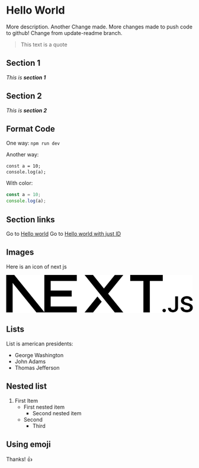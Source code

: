# Hello World

More description. Another Change made. More changes made to push code to github! Change from update-readme branch.

> This text is a quote

## Section 1
*This is **section 1***

## Section 2
*This is **section 2***

## Format Code
One way: `npm run dev`

Another way:
```
const a = 10;
console.log(a);
```

With color:
```javascript
const a = 10;
console.log(a);
```
## Section links
Go to [Hello world](https://github.com/D1Asif/hello-world/tree/master?tab=readme-ov-file#hello-world)
Go to [Hello world with just ID](#hello-world)

## Images
Here is an icon of next js

![next JS](https://github.com/D1Asif/niramoy/blob/main/public/next.svg)

## Lists
List is american presidents:
- George Washington
- John Adams
- Thomas Jefferson

## Nested list
1. First Item
   - First nested item
      - Second nested item
   - Second
     - Third
## Using emoji
Thanks! :+1:

